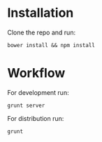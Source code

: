 # Installation
Clone the repo and run:

    bower install && npm install

# Workflow
For development run:

    grunt server

For distribution run:

    grunt
